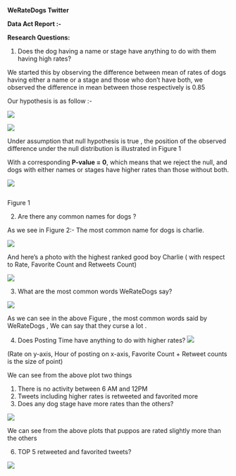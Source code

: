 ﻿**WeRateDogs Twitter**  

**Data Act Report :-**  

**Research Questions:** 

1. Does the dog having a name or stage have anything to do with them having high rates? 

We started this by observing the difference between mean of rates of dogs having either a name or a stage and those who don’t have both, we observed the difference in mean between those respectively is 0.85 

Our hypothesis is as follow :-  

![](./readme_files/act\_report.001.png)

![](./readme_files/act\_report.002.png)

Under assumption that null hypothesis is true , the position of the observed difference under the null distribution is illustrated in Figure 1 

With a corresponding **P-value =**  **0**, which means that we reject the null, and dogs with either names or stages have higher rates than those without both.  

![](./readme_files/act\_report.003.png)

`                                                                                `Figure 1 

2. Are there any common names for dogs ? 

As we see in Figure 2:- The most common name for dogs is charlie.  

![](./readme_files/act\_report.004.png)

And here’s a photo with the highest ranked good boy Charlie ( with respect to Rate, Favorite Count and Retweets Count)  

![](./readme_files/act\_report.005.png)

3. What are the most common words WeRateDogs say? 

![](./readme_files/act\_report.006.png)

As we can see in the above Figure , the most common words said by WeRateDogs , We can say  that they curse a lot .  

4. Does Posting Time have anything to do with higher rates? ![](./readme_files/act\_report.007.png)

(Rate on y-axis, Hour of posting on x-axis, Favorite Count + Retweet counts is the size of point)  

We can see from the above plot two things  

1. There is no activity between 6 AM and 12PM  
1. Tweets including higher rates is retweeted and favorited more 
5. Does any dog stage have more rates than the others?

![](./readme_files/act\_report.008.png)

We can see from the above plots that puppos are rated slightly more than the others 

6. TOP 5 retweeted and favorited tweets? 

![](./readme_files/act\_report.009.png)
